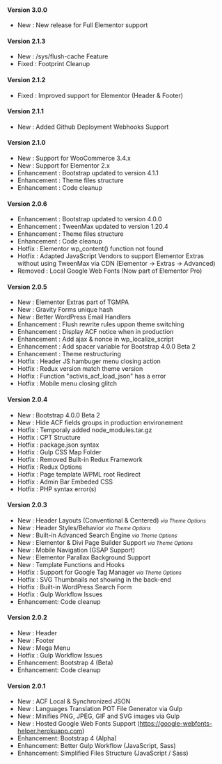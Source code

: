#### Version 3.0.0

- New : New release for Full Elementor support

#### Version 2.1.3

- New : /sys/flush-cache Feature
- Fixed : Footprint Cleanup

#### Version 2.1.2

- Fixed : Improved support for Elementor (Header & Footer)

#### Version 2.1.1

- New : Added Github Deployment Webhooks Support

#### Version 2.1.0

- New : Support for WooCommerce 3.4.x
- New : Support for Elementor 2.x
- Enhancement : Bootstrap updated to version 4.1.1
- Enhancement : Theme files structure
- Enhancement : Code cleanup


#### Version 2.0.6

- Enhancement : Bootstrap updated to version 4.0.0
- Enhancement : TweenMax updated to version 1.20.4
- Enhancement : Theme files structure
- Enhancement : Code cleanup
- Hotfix : Elementor wp_content() function not found
- Hotfix : Adapted JavaScript Vendors to support Elementor Extras without using TweenMax via CDN (Elementor -> Extras -> Advanced)
- Removed : Local Google Web Fonts (Now part of Elementor Pro)

#### Version 2.0.5

- New : Elementor Extras part of TGMPA
- New : Gravity Forms unique hash
- New : Better WordPress Email Handlers
- Enhancement : Flush rewrite rules uppon theme switching
- Enhancement : Display ACF notice when in production
- Enhancement : Add ajax & nonce in wp_localize_script
- Enhancement : Add spacer variable for Bootstrap 4.0.0 Beta 2
- Enhancement : Theme restructuring
- Hotfix : Header JS hambuger menu closing action
- Hotfix : Redux version match theme version
- Hotfix : Function "activis_acf_load_json" has a error
- Hotfix : Mobile menu closing glitch

#### Version 2.0.4

- New : Bootstrap 4.0.0 Beta 2
- New : Hide ACF fields groups in production environement
- Hotfix : Temporaly added node_modules.tar.gz
- Hotfix : CPT Structure
- Hotfix : package.json syntax
- Hotfix : Gulp CSS Map Folder
- Hotfix : Removed Built-in Redux Framework
- Hotfix : Redux Options
- Hotfix : Page template WPML root Redirect
- Hotfix : Admin Bar Embeded CSS
- Hotfix : PHP syntax error(s)

#### Version 2.0.3

- New : Header Layouts (Conventional & Centered) <small><em>via Theme Options</em></small>
- New : Header Styles/Behavior <small><em>via Theme Options</em></small>
- New : Built-in Advanced Search Engine <small><em>via Theme Options</em></small>
- New : Elementor & Divi Page Builder Support <small><em>via Theme Options</em></small>
- New : Mobile Navigation (GSAP Support)
- New : Elementor Parallax Background Support
- New : Template Functions and Hooks
- Hotfix : Support for Google Tag Manager <small><em>via Theme Options</em></small>
- Hotfix : SVG Thumbnails not showing in the back-end
- Hotfix : Built-in WordPress Search Form
- Hotfix : Gulp Workflow Issues
- Enhancement: Code cleanup

#### Version 2.0.2

- New : Header
- New : Footer
- New : Mega Menu
- Hotfix : Gulp Workflow Issues
- Enhancement: Bootstrap 4 (Beta)
- Enhancement: Code cleanup

#### Version 2.0.1

- New : ACF Local & Synchronized JSON
- New : Languages Translation POT File Generator via Gulp
- New : Minifies PNG, JPEG, GIF and SVG images via Gulp
- New : Hosted Google Web Fonts Support (https://google-webfonts-helper.herokuapp.com)
- Enhancement: Bootstrap 4 (Alpha)
- Enhancement: Better Gulp Workflow (JavaScript, Sass)
- Enhancement: Simplified Files Structure (JavaScript / Sass)
